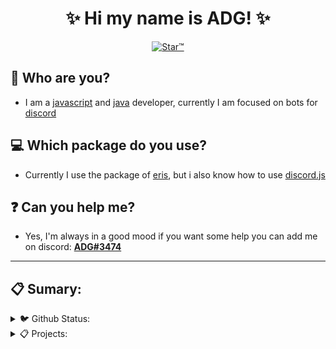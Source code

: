 <h1 align="center">✨ Hi my name is ADG! ✨</h1>
<style>
    .img-container {
        text-align: center;
    }
</style>
<p align="center">
    <a href="https://top.gg/bot/719524114536333342">
        <img src="https://media.discordapp.net/attachments/719978696278278224/790326252745392128/starbanner.jpg?width=803&height=452" alt="Star™" />
    </a>
</p>

## 🤔 Who are you?
- I am a [javascript](https://developer.mozilla.org/en-US/docs/Web/JavaScript) and [java](https://www.java.com/pt-BR/) developer, currently I am focused on bots for [discord](https://discord.com/)
## 💻 Which package do you use?
- Currently I use the package of [eris](https://www.npmjs.com/package/eris), but i also know how to use [discord.js](https://www.npmjs.com/package/discord.js)
## ❓ Can you help me?
- Yes, I'm always in a good mood if you want some help you can add me on discord: [**ADG#3474**](https://discord.com/users/717766639260532826)

<hr>

## 📋 Sumary:

<details>
    <summary>🐦 Github Status:</summary>

    <br>

    <center>
        <div class="img-container">
            <img src="https://github-readme-stats.vercel.app/api/top-langs/?username=yADGithub&theme=transparent" alt="top-langs">
            <img src="https://github-readme-stats.vercel.app/api?username=yADGithub&show_icons=true&theme=transparent" alt="show_icons">
        </div>

    </center>

</details>

<details>
    <summary>📋 Projects:</summary>

    <br>

    <center>

        <a href="https://listcord.gg/x/star">Star™</a>
        <br>
        <a href="https://top.gg/bot/749953394894045254">Giveaway</a>

    </center>

</details>
